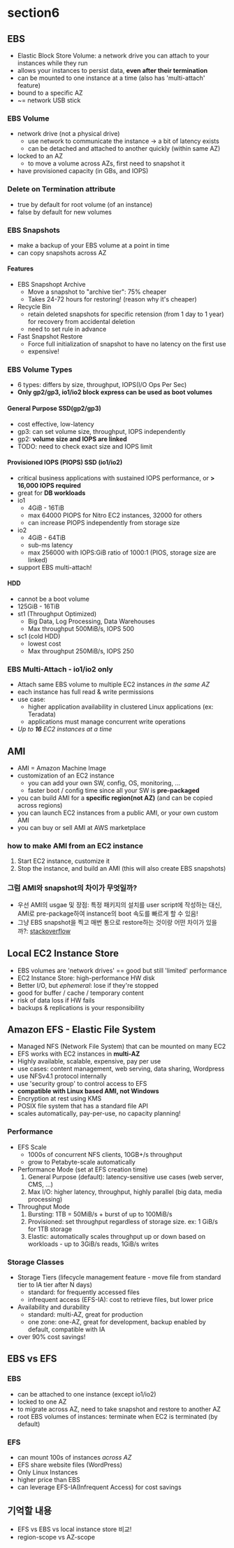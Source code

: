 # section6

## EBS

- Elastic Block Store Volume: a network drive you can attach to your instances while they run
- allows your instances to persist data, **even after their termination**
- can be mounted to one instance at a time (also has 'multi-attach' feature)
- bound to a specific AZ
- ~= network USB stick

### EBS Volume

- network drive (not a physical drive)
    - use network to communicate the instance -> a bit of latency exists
    - can be detached and attached to another quickly (within same AZ)
- locked to an AZ
    - to move a volume across AZs, first need to snapshot it
- have provisioned capacity (in GBs, and IOPS)

### Delete on Termination attribute

- true by default for root volume (of an instance)
- false by default for new volumes

### EBS Snapshots

- make a backup of your EBS volume at a point in time
- can copy snapshots across AZ

#### Features

- EBS Snapshopt Archive
    - Move a snapshot to "archive tier": 75% cheaper
    - Takes 24-72 hours for restoring! (reason why it's cheaper)
- Recycle Bin
    - retain deleted snapshots for specific retension (from 1 day to 1 year) for recovery from accidental deletion
    - need to set rule in advance
- Fast Snapshot Restore
    - Force full initialization of snapshot to have no latency on the first use
    - expensive!

### EBS Volume Types

- 6 types: differs by size, throughput, IOPS(I/O Ops Per Sec)
- **Only gp2/gp3, io1/io2 block express can be used as boot volumes**

#### General Purpose SSD(gp2/gp3)

- cost effective, low-latency
- gp3: can set volume size, throughput, IOPS independently
- gp2: **volume size and IOPS are linked**
- TODO: need to check exact size and IOPS limit

#### Provisioned IOPS (PIOPS) SSD (io1/io2)

- critical business applications with sustained IOPS performance, or **> 16,000 IOPS required**
- great for **DB workloads**
- io1
    - 4GiB - 16TiB
    - max 64000 PIOPS for Nitro EC2 instances, 32000 for others
    - can increase PIOPS independently from storage size
- io2
    - 4GiB - 64TiB
    - sub-ms latency
    - max 256000 with IOPS:GiB ratio of 1000:1 (PIOS, storage size are linked)
- support EBS multi-attach!

#### HDD

- cannot be a boot volume
- 125GiB - 16TiB
- st1 (Throughput Optimized)
    - Big Data, Log Processing, Data Warehouses
    - Max throughput 500MiB/s, IOPS 500
- sc1 (cold HDD)
    - lowest cost
    - Max throughput 250MiB/s, IOPS 250

### EBS Multi-Attach - io1/io2 only

- Attach same EBS volume to multiple EC2 instances *in the same AZ*
- each instance has full read & write permissions
- use case:
    - higher application availability in clustered Linux applications (ex: Teradata)
    - applications must manage concurrent write operations
- *Up to **16** EC2 instances at a time*

## AMI

- AMI = Amazon Machine Image
- customization of an EC2 instance
    - you can add your own SW, config, OS, monitoring, ...
    - faster boot / config time since all your SW is **pre-packaged**
- you can build AMI for a **specific region(not AZ)** (and can be copied across regions)
- you can launch EC2 instances from a public AMI, or your own custom AMI
- you can buy or sell AMI at AWS marketplace

### how to make AMI from an EC2 instance

1. Start EC2 instance, customize it
2. Stop the instance, and build an AMI (this will also create EBS snapshots)

### 그럼 AMI와 snapshot의 차이가 무엇일까?

- 우선 AMI의 usgae 및 장점: 특정 패키지의 설치를 user script에 작성하는 대신, AMI로 pre-package하여 instance의 boot 속도를 빠르게 할 수 있음!
- 그냥 EBS snapshot을 찍고 매번 통으로 restore하는 것이랑 어떤 차이가 있을까?: [stackoverflow](https://stackoverflow.com/a/54157492)

## Local EC2 Instance Store

- EBS volumes are 'network drives' == good but still 'limited' performance
- EC2 Instance Store: high-performance HW disk
- Better I/O, but *ephemeral*: lose if they're stopped
- good for buffer / cache / temporary content
- risk of data loss if HW fails
- backups & replications is your responsibility

## Amazon EFS - Elastic File System

- Managed NFS (Network File System) that can be mounted on many EC2
- EFS works with EC2 instances in **multi-AZ**
- Highly available, scalable, expensive, pay per use
- use cases: content management, web serving, data sharing, Wordpress
- use NFSv4.1 protocol internally
- use 'security group' to control access to EFS
- **compatible with Linux based AMI, not Windows**
- Encryption at rest using KMS
- POSIX file system that has a standard file API
- scales automatically, pay-per-use, no capacity planning!

### Performance

- EFS Scale
    - 1000s of concurrent NFS clients, 10GB+/s throughput
    - grow to Petabyte-scale automatically
- Performance Mode (set at EFS creation time)
    1. General Purpose (default): latency-sensitive use cases (web server, CMS, ...)
    2. Max I/O: higher latency, throughput, highly parallel (big data, media processing)
- Throughput Mode
    1. Bursting: 1TB = 50MiB/s + burst of up to 100MiB/s
    2. Provisioned: set throughput regardless of storage size. ex: 1 GiB/s for 1TB storage
    3. Elastic: automatically scales throughput up or down based on workloads - up to 3GiB/s reads, 1GiB/s writes

### Storage Classes

- Storage Tiers (lifecycle management feature - move file from standard tier to IA tier after N days)
    - standard: for frequently accessed files
    - infrequent access (EFS-IA): cost to retrieve files, but lower price
- Availability and durability
    - standard: multi-AZ, great for production
    - one zone: one-AZ, great for development, backup enabled by default, compatible with IA
- over 90% cost savings!

## EBS vs EFS

### EBS

- can be attached to one instance (except io1/io2)
- locked to one AZ
- to migrate across AZ, need to take snapshot and restore to another AZ
- root EBS volumes of instances: terminate when EC2 is terminated (by default)

### EFS

- can mount 100s of instances *across AZ*
- EFS share website files (WordPress)
- Only Linux Instances
- higher price than EBS
- can leverage EFS-IA(Infrequent Access) for cost savings

## 기억할 내용

- EFS vs EBS vs local instance store 비교!
- region-scope vs AZ-scope
